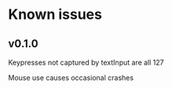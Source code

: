 # Known issues

## v0.1.0

Keypresses not captured by textInput are all 127

Mouse use causes occasional crashes 